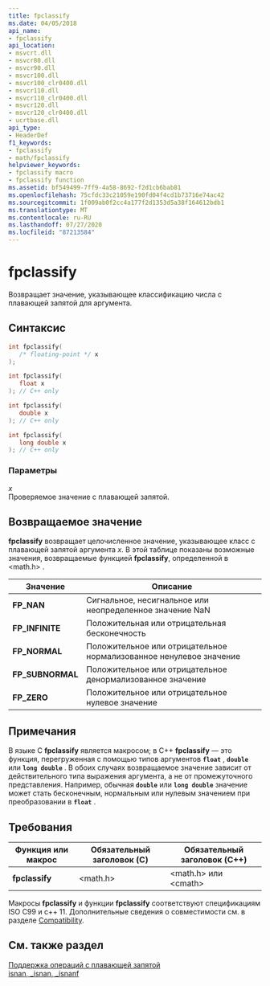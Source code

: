 ```yaml
---
title: fpclassify
ms.date: 04/05/2018
api_name:
- fpclassify
api_location:
- msvcrt.dll
- msvcr80.dll
- msvcr90.dll
- msvcr100.dll
- msvcr100_clr0400.dll
- msvcr110.dll
- msvcr110_clr0400.dll
- msvcr120.dll
- msvcr120_clr0400.dll
- ucrtbase.dll
api_type:
- HeaderDef
f1_keywords:
- fpclassify
- math/fpclassify
helpviewer_keywords:
- fpclassify macro
- fpclassify function
ms.assetid: bf549499-7ff9-4a58-8692-f2d1cb6bab81
ms.openlocfilehash: 75cfdc33c21059e190fd04f4cd1b73716e74ac42
ms.sourcegitcommit: 1f009ab0f2cc4a177f2d1353d5a38f164612bdb1
ms.translationtype: MT
ms.contentlocale: ru-RU
ms.lasthandoff: 07/27/2020
ms.locfileid: "87213584"
---
```

# <a name="fpclassify"></a>fpclassify

Возвращает значение, указывающее классификацию числа с плавающей запятой для аргумента.

## <a name="syntax"></a>Синтаксис

```C
int fpclassify(
   /* floating-point */ x
);

int fpclassify(
   float x
); // C++ only

int fpclassify(
   double x
); // C++ only

int fpclassify(
   long double x
); // C++ only
```

### <a name="parameters"></a>Параметры

*x*<br/>
Проверяемое значение с плавающей запятой.

## <a name="return-value"></a>Возвращаемое значение

**fpclassify** возвращает целочисленное значение, указывающее класс с плавающей запятой аргумента *x*. В этой таблице показаны возможные значения, возвращаемые функцией **fpclassify**, определенной в \<math.h> .

|Значение|Описание|
|-----------|-----------------|
|**FP_NAN**|Сигнальное, несигнальное или неопределенное значение NaN|
|**FP_INFINITE**|Положительная или отрицательная бесконечность|
|**FP_NORMAL**|Положительное или отрицательное нормализованное ненулевое значение|
|**FP_SUBNORMAL**|Положительное или отрицательное денормализованное значение|
|**FP_ZERO**|Положительное или отрицательное нулевое значение|

## <a name="remarks"></a>Примечания

В языке C **fpclassify** является макросом; в C++ **fpclassify** — это функция, перегруженная с помощью типов аргументов **`float`** , **`double`** или **`long double`** . В обоих случаях возвращаемое значение зависит от действительного типа выражения аргумента, а не от промежуточного представления. Например, обычная **`double`** или **`long double`** значение может стать бесконечным, нормальным или нулевым значением при преобразовании в **`float`** .

## <a name="requirements"></a>Требования

|Функция или макрос|Обязательный заголовок (C)|Обязательный заголовок (C++)|
|---------------------|---------------------------|-------------------------------|
|**fpclassify**|\<math.h>|\<math.h> или \<cmath>|

Макросы **fpclassify** и функции **fpclassify** соответствуют спецификациям ISO C99 и c++ 11. Дополнительные сведения о совместимости см. в разделе [Compatibility](../../c-runtime-library/compatibility.md).

## <a name="see-also"></a>См. также раздел

[Поддержка операций с плавающей запятой](../../c-runtime-library/floating-point-support.md)<br/>
[isnan, _isnan, _isnanf](isnan-isnan-isnanf.md)<br/>
